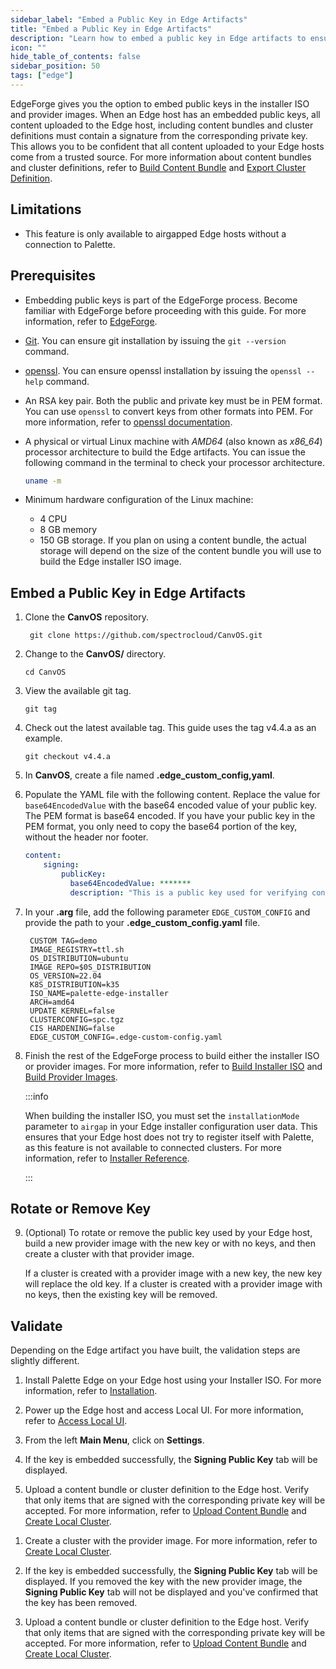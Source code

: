 ```yaml
---
sidebar_label: "Embed a Public Key in Edge Artifacts"
title: "Embed a Public Key in Edge Artifacts"
description: "Learn how to embed a public key in Edge artifacts to ensure the authenticity of all uploaded content."
icon: ""
hide_table_of_contents: false
sidebar_position: 50
tags: ["edge"]
---
```


EdgeForge gives you the option to embed public keys in the installer ISO and provider images. When an Edge host has an
embedded public keys, all content uploaded to the Edge host, including content bundles and cluster definitions must
contain a signature from the corresponding private key. This allows you to be confident that all content uploaded to
your Edge hosts come from a trusted source. For more information about content bundles and cluster definitions, refer to
[Build Content Bundle](./build-content-bundle.md) and
[Export Cluster Definition](../../local-ui/cluster-management/export-cluster-definition.md).

## Limitations

- This feature is only available to airgapped Edge hosts without a connection to Palette.

## Prerequisites

- Embedding public keys is part of the EdgeForge process. Become familiar with EdgeForge before proceeding with this
  guide. For more information, refer to [EdgeForge](../edgeforge-workflow.md).

- [Git](https://git-scm.com/downloads). You can ensure git installation by issuing the `git --version` command.

- [openssl](https://www.openssl.org/docs). You can ensure openssl installation by issuing the `openssl --help` command.

- An RSA key pair. Both the public and private key must be in PEM format. You can use `openssl` to convert keys from
  other formats into PEM. For more information, refer to
  [openssl documentation](https://www.openssl.org/docs/manmaster/man1/openssl.html).

- A physical or virtual Linux machine with _AMD64_ (also known as _x86_64_) processor architecture to build the Edge
  artifacts. You can issue the following command in the terminal to check your processor architecture.

  ```bash
  uname -m
  ```

- Minimum hardware configuration of the Linux machine:

  - 4 CPU
  - 8 GB memory
  - 150 GB storage. If you plan on using a content bundle, the actual storage will depend on the size of the content
    bundle you will use to build the Edge installer ISO image.

## Embed a Public Key in Edge Artifacts

1. Clone the **CanvOS** repository.

   ```shell
    git clone https://github.com/spectrocloud/CanvOS.git
   ```

2. Change to the **CanvOS/** directory.

   ```shell
   cd CanvOS
   ```

3. View the available git tag.

   ```shell
   git tag
   ```

4. Check out the latest available tag. This guide uses the tag v4.4.a as an example.

   ```
   git checkout v4.4.a
   ```

5. In **CanvOS**, create a file named **.edge_custom_config,yaml**.

6. Populate the YAML file with the following content. Replace the value for `base64EncodedValue` with the base64 encoded
   value of your public key. The PEM format is base64 encoded. If you have your public key in the PEM format, you only
   need to copy the base64 portion of the key, without the header nor footer.

   ```yaml
   content:
       signing:
           publicKey:
             base64EncodedValue: *******
             description: "This is a public key used for verifying content bundles and cluster definitions." 
   ```

7. In your **.arg** file, add the following parameter `EDGE_CUSTOM_CONFIG` and provide the path to your
   **.edge_custom_config.yaml** file.

   ```text {12}
    CUSTOM TAG=demo
    IMAGE_REGISTRY=ttl.sh
    OS_DISTRIBUTION=ubuntu
    IMAGE REPO=$0S_DISTRIBUTION
    OS_VERSION=22.04
    K8S_DISTRIBUTION=k35
    ISO_NAME=palette-edge-installer
    ARCH=amd64
    UPDATE KERNEL=false
    CLUSTERCONFIG=spc.tgz
    CIS HARDENING=false
    EDGE_CUSTOM_CONFIG=.edge-custom-config.yaml
   ```

8. Finish the rest of the EdgeForge process to build either the installer ISO or provider images. For more information,
   refer to [Build Installer ISO](./build-installer-iso.md) and [Build Provider Images](./build-provider-images.md).

   :::info

   When building the installer ISO, you must set the `installationMode` parameter to `airgap` in your Edge installer
   configuration user data. This ensures that your Edge host does not try to register itself with Palette, as this
   feature is not available to connected clusters. For more information, refer to
   [Installer Reference](../../edge-configuration/installer-reference.md#install-mode).

   :::

## Rotate or Remove Key

9. (Optional) To rotate or remove the public key used by your Edge host, build a new provider image with the new key or
   with no keys, and then create a cluster with that provider image.

   If a cluster is created with a provider image with a new key, the new key will replace the old key. If a cluster is
   created with a provider image with no keys, then the existing key will be removed.

## Validate

Depending on the Edge artifact you have built, the validation steps are slightly different.

<Tabs>

<TabItem value="ISO">

1. Install Palette Edge on your Edge host using your Installer ISO. For more information, refer to
   [Installation](../../site-deployment/stage.md).

2. Power up the Edge host and access Local UI. For more information, refer to
   [Access Local UI](../../local-ui/host-management/access-console.md).

3. From the left **Main Menu**, click on **Settings**.

4. If the key is embedded successfully, the **Signing Public Key** tab will be displayed.

5. Upload a content bundle or cluster definition to the Edge host. Verify that only items that are signed with the
   corresponding private key will be accepted. For more information, refer to
   [Upload Content Bundle](../../local-ui/cluster-management/upload-content-bundle.md) and
   [Create Local Cluster](../../local-ui/cluster-management/create-cluster.md).

</TabItem>

<TabItem value="Provider Image">

1. Create a cluster with the provider image. For more information, refer to
   [Create Local Cluster](../../local-ui/cluster-management/create-cluster.md).

2. If the key is embedded successfully, the **Signing Public Key** tab will be displayed. If you removed the key with
   the new provider image, the **Signing Public Key** tab will not be displayed and you've confirmed that the key has
   been removed.

3. Upload a content bundle or cluster definition to the Edge host. Verify that only items that are signed with the
   corresponding private key will be accepted. For more information, refer to
   [Upload Content Bundle](../../local-ui/cluster-management/upload-content-bundle.md) and
   [Create Local Cluster](../../local-ui/cluster-management/create-cluster.md).

</TabItem>

</Tabs>
